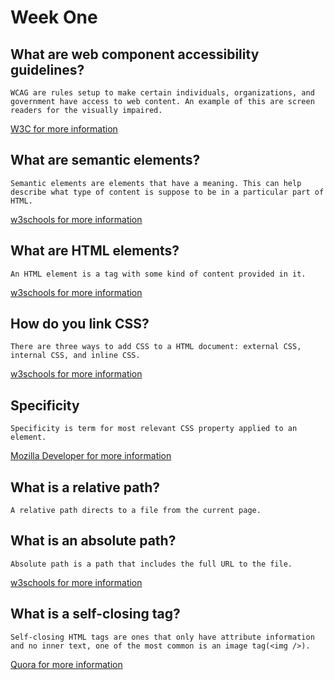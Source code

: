# Week One

## What are web component accessibility guidelines?
    WCAG are rules setup to make certain individuals, organizations, and government have access to web content. An example of this are screen readers for the visually impaired.
[W3C for more information](https://www.w3.org/WAI/standards-guidelines/wcag/)

## What are semantic elements?

    Semantic elements are elements that have a meaning. This can help describe what type of content is suppose to be in a particular part of HTML.
[w3schools for more information](https://www.w3schools.com/html/html5_semantic_elements.asp)

## What are HTML elements?

    An HTML element is a tag with some kind of content provided in it.
[w3schools for more information](https://www.w3schools.com/html/html_intro.asp)

## How do you link CSS?

    There are three ways to add CSS to a HTML document: external CSS, internal CSS, and inline CSS. 
[w3schools for more information](https://www.w3schools.com/css/css_howto.asp)
## Specificity
    Specificity is term for most relevant CSS property applied to an element.
[Mozilla Developer for more information](https://developer.mozilla.org/en-US/docs/Web/CSS/Specificity)

## What is a relative path?

    A relative path directs to a file from the current page.  

## What is an absolute path?
    Absolute path is a path that includes the full URL to the file.
[w3schools for more information](https://www.w3schools.com/html/html_filepaths.asp)

## What is a self-closing tag?
    Self-closing HTML tags are ones that only have attribute information and no inner text, one of the most common is an image tag(<img />).
[Quora for more information](https://www.quora.com/Which-HTML-tags-are-self-closing)